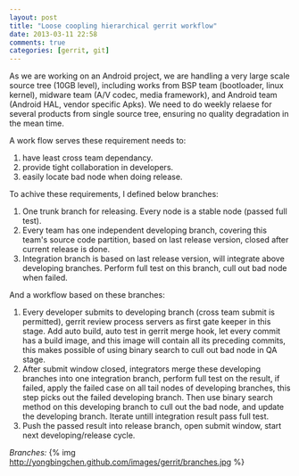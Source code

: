 ```yaml
---
layout: post
title: "Loose coopling hierarchical gerrit workflow"
date: 2013-03-11 22:58
comments: true
categories: [gerrit, git]
---
```


As we are working on an Android project, we are handling a very large scale source tree (10GB level), including works from BSP team (bootloader, linux kernel), midware team (A/V codec, media framework),  and Android team (Android HAL, vendor specific Apks). We need to do weekly relaese for several products from single source tree, ensuring no quality degradation in the mean time. 

A work flow serves these requirement needs to:

1. have least cross team dependancy.
2. provide tight collaboration in developers.
3. easily locate bad node when doing release.

To achive these requirements, I defined below branches:

1. One trunk branch for releasing. Every node is a stable node (passed full test).
2. Every team has one independent developing branch, covering this team's source code partition, based on last release version, closed after current release is done.
3. Integration branch is based on last release version, will integrate above developing branches. Perform full test on this branch, cull out bad node when failed.

And a workflow based on these branches:

1. Every developer submits to developing branch (cross team submit is permitted), gerrit review process servers as first gate keeper in this stage. Add auto build, auto test in gerrit merge hook, let every commit has a build image, and this image will contain all its preceding commits, this makes possible of using binary search to cull out bad node in QA stage.
2. After submit window closed, integrators merge these developing branches into one integration branch, perform full test on the result, if failed, apply the failed case on all tail nodes of developing branches, this step picks out the failed developing branch. Then use binary search method on this developing branch to cull out the bad node, and update the developing branch. Iterate untill integration result pass full test.
3. Push the passed result into release branch, open submit window, start next developing/release cycle.

*Branches:*
{% img http://yongbingchen.github.com/images/gerrit/branches.jpg  %}
